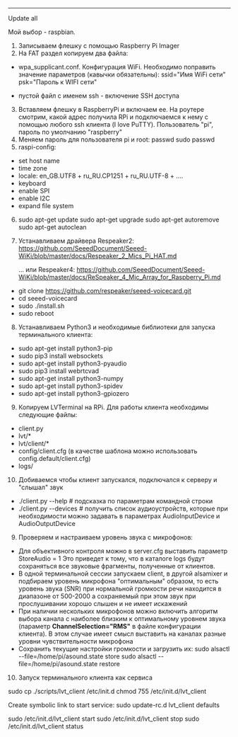 ***
Update all

Мой выбор - raspbian.
1. Записываем флешку с помощью Raspberry Pi Imager
2. На FAT раздел копируем два файла:
  * wpa_supplicant.conf. Конфигурация WiFi.
    Необходимо поправить значение параметров (кавычки обязательны):
    ssid="Имя WiFi сети"
    psk="Пароль к WIFI сети"

  * пустой файл с именем ssh - включение SSH доступа
3. Вставляем флешку в RaspberryPi и включаем ее. На роутере смотрим, какой адрес получила RPi 
   и подключаемся к нему с помощью любого ssh клиента (I love PuTTY). 
   Пользователь "pi", пароль по умолчанию "raspberry"
4. Меняем пароль для пользователя pi и root:
   passwd
   sudo passwd
5. raspi-config:
 * set host name
 * time zone
 * locale: en_GB.UTF8 + ru_RU.CP1251 + ru_RU.UTF-8 + ....
 * keyboard
 * enable SPI
 * enable I2C
 * expand file system
6. sudo apt-get update
   sudo apt-get upgrade
   sudo apt-get autoremove
   sudo apt-get autoclean

7. Устанавливаем драйвера Respeaker2: 
   https://github.com/SeeedDocument/Seeed-WiKi/blob/master/docs/Respeaker_2_Mics_Pi_HAT.md

   ... или Respeaker4:
   https://github.com/SeeedDocument/Seeed-WiKi/blob/master/docs/ReSpeaker_4_Mic_Array_for_Raspberry_Pi.md

 * git clone https://github.com/respeaker/seeed-voicecard.git
 * cd seeed-voicecard
 * sudo ./install.sh
 * sudo reboot
  
8. Устанавливаем Python3 и необходимые библиотеки для запуска терминального клиента:

 * sudo apt-get install python3-pip
 * sudo pip3 install websockets
 * sudo apt-get install python3-pyaudio
 * sudo pip3 install webrtcvad
 * sudo apt-get install python3-numpy
 * sudo apt-get install python3-spidev
 * sudo apt-get install python3-gpiozero

9. Копируем LVTerminal на RPi. Для работы клиента необходимы следующие файлы:
 * client.py
 * lvt/*
 * lvt/client/*
 * config/client.cfg  (в качестве шаблона можно использовать config.default/client.cfg)
 * logs/

10. Добиваемся чтобы клиент запускался, подключался к серверу и "слышал" звук
 * ./client.py --help    # подсказка по параметрам командной строки
 * ./client.py --devices # получить список аудиоустройств, которые при необходимости можно задавать 
   в параметрах AudioInputDevice и AudioOutputDevice

9. Проверяем и настраиваем уровень звука с микрофонов:
 * Для объективного контроля можно в server.cfg выставить параметр StoreAudio = 1
   Это приведет к тому, что в каталоге logs будут сохраняться все звуковые фрагменты, полученные от клиентов.
 * В одной терминальной сессии запускаем client, в другой alsamixer и подбираем уровень микрофона "оптимальным" образом,
   то есть уровень звука (SNR) при нормальной громкости речи находится в диапазоне от 500-2000 а сохраняемый 
   при этом звук при прослушивании хорошо слышен и не имеет искажений
 * При наличии нескольких микрофонов можно включить алгоритм выбора канала с наиболее близким к оптимальному
   уровнем звука (параметр **ChannelSelection="RMS"** в файле конфигурации клиента).
   В этом случае имеет смысл выставить на каналах разные уровни чувствительности микрофона
 * Сохранить текущие настройки громкости и загрузить их:
   sudo alsactl --file=/home/pi/asound.state store
   sudo alsactl --file=/home/pi/asound.state restore

10. Запуск терминального клиента как сервиса

sudo cp ./scripts/lvt_client /etc/init.d
chmod 755 /etc/init.d/lvt_client

Create symbolic link to start service:
sudo update-rc.d lvt_client defaults


sudo /etc/init.d/lvt_client start
sudo /etc/init.d/lvt_client stop
sudo /etc/init.d/lvt_client status
